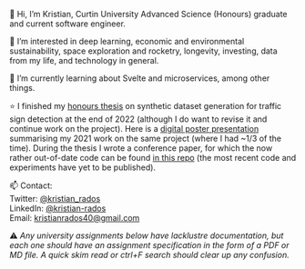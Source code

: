 👋 Hi, I’m Kristian, Curtin University Advanced Science (Honours) graduate and current software engineer.

👀 I’m interested in deep learning, economic and environmental sustainability, space exploration and rocketry, longevity, investing, data from my life, and technology in general.

🌱 I’m currently learning about Svelte and microservices, among other things.

⭐ I finished my [honours thesis](https://drive.google.com/file/d/1ga3G7J4nosSUuaum6RhyoEhmde9-34tc/view) on synthetic dataset generation for traffic sign detection at the end of 2022 (although I do want to revise it and continue work on the project). Here is a [digital poster presentation](https://www.canva.com/design/DAEmSS8rvJA/ZwClY39g-0kAISAOSOYUXw/view?utm_content=DAEmSS8rvJA&utm_campaign=designshare&utm_medium=link&utm_source=sharebutton#1) summarising my 2021 work on the same project (where I had ~1/3 of the time). During the thesis I wrote a conference paper, for which the now rather out-of-date code can be found [in this repo](https://github.com/dsphamgithub/tsda) (the most recent code and experiments have yet to be published).

📫 Contact: <br>
Twitter: [@kristian_rados](twitter.com/kristian_rados) <br>
LinkedIn: [@kristian-rados](www.linkedin.com/in/kristian-rados/) <br>
Email: kristianrados40@gmail.com

  ⚠ *Any university assignments below have lacklustre documentation, but each one should have an assignment specification in the form of a PDF or MD file. A quick skim read or ctrl+F search should clear up any confusion.*

<!---
BunningsWarehouseOfficial/BunningsWarehouseOfficial is a ✨ special ✨ repository because its `README.md` (this file) appears on your GitHub profile.
You can click the Preview link to take a look at your changes.
--->
